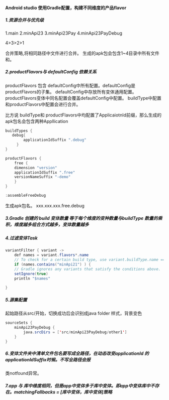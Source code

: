 #### Android studio 使用Gradle配置，构建不同维度的产品flavor

##### 1.资源合并与优先级

1.main
2.minApi23
3.minApi23Pay
4.minApi23PayDebug

4>3>2>1  

合并策略,将相同路径中文件进行合并。 生成的apk包会包含1~4目录中所有文件和。


##### 2.productFlavors与 defaultConfig 依赖关系

productFlavors 包含 defaultConfig中所有配置。defaultConfig是productFlavors的子集。
defaultConfig中存放所有变体通用配置。productFlavors变体中同名配置会覆盖defaultConfig中配置。
buildType中配置和productFlavors中配置会进行合并。

比方说 buildType和 productFlavors中均配置了ApplicaiotnId前缀，那么生成的apk包名会包含两种Appllication
```java
buildTypes {
   debug{
        applicationIdSuffix ".debug"
     }
}

productFlavors {
    free {
    dimension "version"
    applicationIdSuffix ".free"
    versionNameSuffix "-demo"
    }
}

:assembleFreeDebug   

```

生成apk包名。  xxx.xxx.xxx.free.debug

##### 3.Gradle 创建的 build 变体数量 等于每个维度的变种数量与buildType 数量的乘积，维度越多组合方式越多，变体数量越多

##### 4.过滤变体Task

```java
variantFilter { variant ->
    def names = variant.flavors*.name
    // To check for a certain build type, use variant.buildType.name == "<buildType>"
    if (names.contains("minApi21") ) {
    // Gradle ignores any variants that satisfy the conditions above.
    setIgnore(true)
    println "$names"
   
}
```

##### 5.源集配置

起始路径从src/开始，切换成功后会识别成java folder 样式，背景变色
```java
sourceSets {
    minApi23PayDebug {
        java.srcDirs = ['src/minApi23PayDebug/other1']
    }
}
```
##### 6.变体文件夹中清单文件包名要写成全路径，在动态改变applicationId 的 applicationIdSuffix时候。不写全路径会报
类notfound异常。


##### 7.app 与 库中维度相同，但是app中变体多于库中变体。即app中变体库中不存在。matchingFallbacks = [库中变体，库中变体]策略




